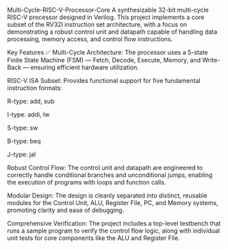 Multi-Cycle-RISC-V-Processor-Core
A synthesizable 32-bit multi-cycle RISC-V processor designed in Verilog. This project implements a core subset of the RV32I instruction set architecture, with a focus on demonstrating a robust control unit and datapath capable of handling data processing, memory access, and control flow instructions.


Key Features ✅
Multi-Cycle Architecture: The processor uses a 5-state Finite State Machine (FSM) — Fetch, Decode, Execute, Memory, and Write-Back — ensuring efficient hardware utilization.

RISC-V ISA Subset: Provides functional support for five fundamental instruction formats:

R-type: add, sub

I-type: addi, lw

S-type: sw

B-type: beq

J-type: jal

Robust Control Flow: The control unit and datapath are engineered to correctly handle conditional branches and unconditional jumps, enabling the execution of programs with loops and function calls.

Modular Design: The design is cleanly separated into distinct, reusable modules for the Control Unit, ALU, Register File, PC, and Memory systems, promoting clarity and ease of debugging.

Comprehensive Verification: The project includes a top-level testbench that runs a sample program to verify the control flow logic, along with individual unit tests for core components like the ALU and Register File.


